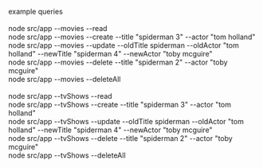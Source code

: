 example queries<br />
<br />
node src/app --movies --read <br />
node src/app --movies --create --title "spiderman 3" --actor "tom holland"<br />
node src/app --movies --update --oldTitle spiderman --oldActor "tom holland" --newTitle "spiderman 4" --newActor "toby mcguire"<br />
node src/app --movies --delete --title "spiderman 2" --actor "toby mcguire"<br />
node src/app --movies --deleteAll<br />
<br />
node src/app --tvShows --read<br />
node src/app --tvShows --create --title "spiderman 3" --actor "tom holland"<br />
node src/app --tvShows --update --oldTitle spiderman --oldActor "tom holland" --newTitle "spiderman 4" --newActor "toby mcguire"<br />
node src/app --tvShows --delete --title "spiderman 2" --actor "toby mcguire"<br />
node src/app --tvShows --deleteAll<br />
